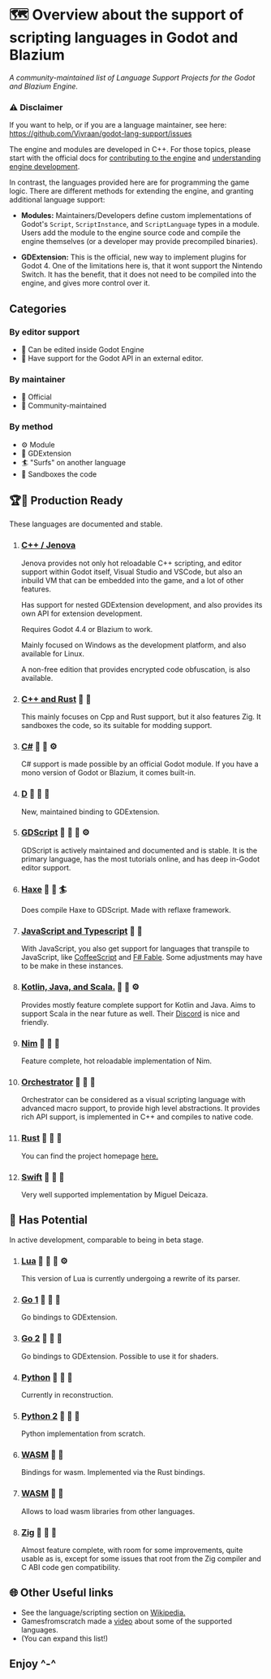 # 🗺 Overview about the support of scripting languages in Godot and Blazium

*A community-maintained list of Language Support Projects for the Godot and Blazium Engine.*

### ⚠ Disclaimer

If you want to help, or if you are a language maintainer, see here: https://github.com/Vivraan/godot-lang-support/issues

The engine and modules are developed in C++. For those topics, please start with the official docs for [contributing to the engine](https://docs.godotengine.org/en/stable/community/contributing/index.html) and [understanding engine development](https://docs.godotengine.org/en/stable/development/cpp/index.html).

In contrast, the languages provided here are for programming the game logic. There are different methods for extending the engine, and granting additional language support:

- **Modules:** Maintainers/Developers define custom implementations of Godot's `Script`, `ScriptInstance`, and `ScriptLanguage` types in a module. Users add the module to the engine source code and compile the engine themselves (or a developer may provide precompiled binaries).

- **GDExtension:** This is the official, new way to implement plugins for Godot 4. One of the limitations here is, that it wont support the Nintendo Switch. It has the benefit, that it does not need to be compiled into the engine, and gives more control over it.

## Categories

### By editor support
- 🧬 Can be edited inside Godot Engine 
- 🔌 Have support for the Godot API in an external editor.

### By maintainer
- 💍 Official
- 👥 Community-maintained

### By method
- ⚙️ Module
- 🔧 GDExtension
- 🏄 "Surfs" on another language
- 🏰 Sandboxes the code

## 🏆🥇 Production Ready
   These languages are documented and stable. 

1. ### [C++ / Jenova](https://jenova-framework.github.io/)
   Jenova provides not only hot reloadable C++ scripting, and editor support within Godot itself, Visual Studio and VSCode, but also an inbuild VM that can be embedded into the game, and a lot of other features.

   Has support for nested GDExtension development, and also provides its own API for extension development.

   Requires Godot 4.4 or Blazium to work.

   Mainly focused on Windows as the development platform, and also available for Linux.

   A non-free edition that provides encrypted code obfuscation, is also available.

1. ### [C++ and Rust](https://github.com/libriscv/godot-sandbox) 🧬 🏰 
   This mainly focuses on Cpp and Rust support, but it also features Zig. It sandboxes the code, so its suitable for modding support. 

1. ### [C#](https://docs.godotengine.org/en/stable/getting_started/scripting/c_sharp/index.html) 💍 🔌 ⚙️
   C# support is made possible by an official Godot module. If you have a mono version of Godot or Blazium, it comes built-in.

1. ### [D](https://github.com/godot-dlang/godot-dlang) 👥 🔌 🔧
   New, maintained binding to GDExtension. 

1. ### [GDScript](https://docs.godotengine.org/en/stable/getting_started/scripting/gdscript/index.html) 💍 🧬 🔌 ⚙️
   GDScript is actively maintained and documented and is stable. It is the primary language, has the most tutorials online, and has deep in-Godot editor support.

1. ### [Haxe](https://github.com/SomeRanDev/reflaxe.GDScript) 👥 🔌 🏄
   Does compile Haxe to GDScript.
   Made with reflaxe framework.

1. ### [JavaScript and Typescript](https://github.com/godotjs/GodotJS) 👥 🔌 
   With JavaScript, you also get support for languages that transpile to JavaScript, like [CoffeeScript](https://coffeescript.org/) and [F# Fable](https://fable.io/). Some adjustments may have to be make in these instances.

1. ### [Kotlin, Java, and Scala.](https://github.com/utopia-rise/godot-jvm) 👥 🔌 ⚙️
   Provides mostly feature complete support for Kotlin and Java. Aims to support Scala in the near future as well. Their [Discord](https://discord.gg/3NSA7fKBMD) is nice and friendly.

1. ### [Nim](https://github.com/godot-nim/gdext-nim) 👥 🔌 🔧
   Feature complete, hot reloadable implementation of Nim.

1. ### [Orchestrator](https://github.com/CraterCrash/godot-orchestrator)  👥 🧬 🔧
   Orchestrator can be considered as a visual scripting language with advanced macro support, to provide high level abstractions. It provides rich API support, is implemented in C++ and compiles to native code.

1. ### [Rust](https://github.com/godot-rust/gdext) 👥 🔌 🔧
   You can find the project homepage [here.](https://godot-rust.github.io/)

1. ### [Swift](https://github.com/migueldeicaza/SwiftGodot)  👥 🔌 🔧
   Very well supported implementation by Miguel Deicaza. 

## 🥉 Has Potential
   In active development, comparable to being in beta stage.

1. ### [Lua](https://github.com/perbone/luascript) 👥 🧬 🔌 ⚙️
   This version of Lua is currently undergoing a rewrite of its parser.

1. ### [Go 1](https://github.com/godot-go/godot-go/) 👥 🔌 🔧
   Go bindings to GDExtension.

1. ### [Go 2](https://github.com/grow-graphics/gd) 👥 🔌 🔧
   Go bindings to GDExtension.
   Possible to use it for shaders.

1. ### [Python](https://github.com/touilleMan/godot-python/tree/godot4-meson) 👥 🧬 🔌
    Currently in reconstruction.

1. ### [Python 2](https://github.com/niklas2902/py4godot) 👥 🧬 🔌
   Python implementation from scratch. 

1. ### [WASM](https://github.com/Dheatly23/godot-wasm) 👥 🏰
   Bindings for wasm. Implemented via the Rust bindings.

1. ### [WASM](https://github.com/ashtonmeuser/godot-wasm)  👥 🏰
   Allows to load wasm libraries from other languages. 

1. ### [Zig](https://github.com/thimenesup/GodotZigBindings) 👥 🔌 🔧
   Almost feature complete, with room for some improvements, quite usable as is, except for some issues that root from the Zig compiler and C ABI code gen compatibility.

## 🌐 Other Useful links

- See the language/scripting section on [Wikipedia.](https://en.wikipedia.org/wiki/Godot_(game_engine)#Scripting)
- Gamesfromscratch made a [video](https://youtu.be/VqcMlS-IJl4) about some of the supported languages.
- (You can expand this list!)

## Enjoy ^-^
